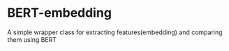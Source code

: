 # BERT-embedding
A simple wrapper class for extracting features(embedding) and comparing them using BERT
